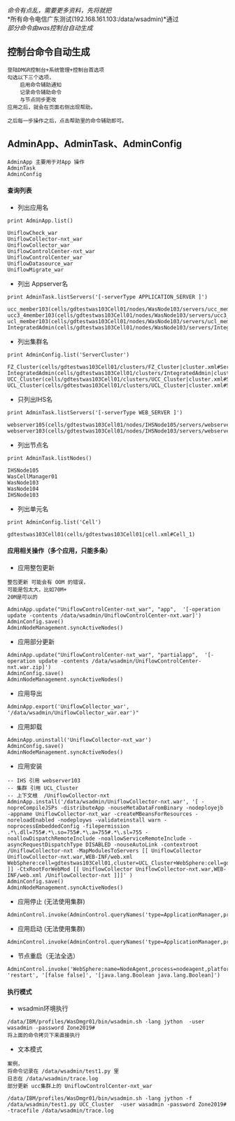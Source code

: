     
*命令有点乱，需要更多资料，先将就把*  
*所有命令电信广东测试(192.168.161.103:/data/wsadmin)*通过  
*部分命令由was控制台自动生成*

## 控制台命令自动生成

    登陆DMGR控制台+系统管理+控制台首选项
    勾选以下三个选项，
        启用命令辅助通知
        记录命令辅助命令
        与节点同步更改
    应用之后，就会在页面右侧出现帮助。

    之后每一步操作之后，点击帮助里的命令辅助即可。
    

## AdminApp、AdminTask、AdminConfig



```
AdminApp 主要用于对App 操作
AdminTask 
AdminConfig
```


#### 查询列表



- 列出应用名


```
print AdminApp.list() 

UniflowCheck_war
UniflowCollector-nxt_war
UniflowCollector_war
UniflowControlCenter-nxt_war
UniflowControlCenter_war
UniflowDatasource_war
UniflowMigrate_war

```


- 列出 Appserver名


```
print AdminTask.listServers('[-serverType APPLICATION_SERVER ]')

ucc_member103(cells/gdtestwas103Cell01/nodes/WasNode103/servers/ucc_member103|server.xml)
ucc3_4member103(cells/gdtestwas103Cell01/nodes/WasNode103/servers/ucc3_4member103|server.xml)
ucl_member103(cells/gdtestwas103Cell01/nodes/WasNode103/servers/ucl_member103|server.xml)
IntegratedAdmin(cells/gdtestwas103Cell01/nodes/WasNode103/servers/IntegratedAdmin|server.xml)
```



- 列出集群名


```
print AdminConfig.list('ServerCluster')

FZ_Cluster(cells/gdtestwas103Cell01/clusters/FZ_Cluster|cluster.xml#ServerCluster_1419852602073)
IntegratedAdmin(cells/gdtestwas103Cell01/clusters/IntegratedAdmin|cluster.xml#ServerCluster_1435838255511)
UCC_Cluster(cells/gdtestwas103Cell01/clusters/UCC_Cluster|cluster.xml#ServerCluster_1419842719053)
UCL_Cluster(cells/gdtestwas103Cell01/clusters/UCL_Cluster|cluster.xml#ServerCluster_1419842877134)
```



- 只列出IHS名


```
print AdminTask.listServers('[-serverType WEB_SERVER ]') 

webserver105(cells/gdtestwas103Cell01/nodes/IHSNode105/servers/webserver105|server.xml)
webserver103(cells/gdtestwas103Cell01/nodes/IHSNode103/servers/webserver103|server.xml)
```


- 列出节点名


```
print AdminTask.listNodes()

IHSNode105
WasCellManager01
WasNode103
WasNode104
IHSNode103
```


- 列出单元名

```
print AdminConfig.list('Cell')

gdtestwas103Cell01(cells/gdtestwas103Cell01|cell.xml#Cell_1)
```


#### 应用相关操作（多个应用，只能多条）



- 应用整包更新


```
整包更新 可能会有 OOM 的错误，
可能是包太大，比如70M+
20M是可以的

AdminApp.update("UniflowControlCenter-nxt_war", "app",  '[-operation update -contents /data/wsadmin/UniflowControlCenter-nxt.war]')
AdminConfig.save()
AdminNodeManagement.syncActiveNodes()
```



- 应用部分更新


```
AdminApp.update("UniflowControlCenter-nxt_war", "partialapp",  '[-operation update -contents /data/wsadmin/UniflowControlCenter-nxt.war.zip]')
AdminConfig.save()
AdminNodeManagement.syncActiveNodes()
```


- 应用导出


```
AdminApp.export('UniflowCollector_war', '/data/wsadmin/UniflowCollector_war.ear')"
```


- 应用卸载


```
AdminApp.uninstall('UniflowCollector-nxt_war')
AdminConfig.save()
AdminNodeManagement.syncActiveNodes()
```


- 应用安装


```
-- IHS 引用 webserver103
-- 集群 引用 UCL_Cluster
-- 上下文根  /UniflowCollector-nxt
AdminApp.install('/data/wsadmin/UniflowCollector-nxt.war', '[ -nopreCompileJSPs -distributeApp -nouseMetaDataFromBinary -nodeployejb -appname UniflowCollector-nxt_war -createMBeansForResources -noreloadEnabled -nodeployws -validateinstall warn -noprocessEmbeddedConfig -filepermission .*\.dll=755#.*\.so=755#.*\.a=755#.*\.sl=755 -noallowDispatchRemoteInclude -noallowServiceRemoteInclude -asyncRequestDispatchType DISABLED -nouseAutoLink -contextroot /UniflowCollector-nxt -MapModulesToServers [[ UniflowCollector UniflowCollector-nxt.war,WEB-INF/web.xml WebSphere:cell=gdtestwas103Cell01,cluster=UCL_Cluster+WebSphere:cell=gdtestwas103Cell01,node=IHSNode103,server=webserver103 ]] -CtxRootForWebMod [[ UniflowCollector UniflowCollector-nxt.war,WEB-INF/web.xml /UniflowCollector-nxt ]]]' )
AdminConfig.save()
AdminNodeManagement.syncActiveNodes()
```

- 应用停止 (无法使用集群)



```
AdminControl.invoke(AdminControl.queryNames('type=ApplicationManager,process=yw_member104,*'),'stopApplication','BQConsole_war')
```




- 应用启动 (无法使用集群)


```
AdminControl.invoke(AdminControl.queryNames('type=ApplicationManager,process=yw_member104,*'),'startApplication','BQConsole_war')
```

- 节点重启（无法全选）

```
AdminControl.invoke('WebSphere:name=NodeAgent,process=nodeagent,platform=common,node=WasNode124,diagnosticProvider=true,version=7.0.0.29,type=NodeAgent,mbeanIdentifier=NodeAgent,cell=was01Cell01,spec=1.0', 'restart', '[false false]', '[java.lang.Boolean java.lang.Boolean]')
```



#### 执行模式

- wsadmin环境执行



```
/data/IBM/profiles/WasDmgr01/bin/wsadmin.sh -lang jython  -user wasadmin -password Zone2019# 
将上面的命令拷贝下来直接执行
```



- 文本模式


```
案例，
将命令记录在 /data/wsadmin/test1.py 里
日志在 /data/wsadmin/trace.log   
部分更新 ucc集群上的 UniflowControlCenter-nxt_war  

/data/IBM/profiles/WasDmgr01/bin/wsadmin.sh -lang jython -f /data/wsadmin/test1.py UCC_Cluster  -user wasadmin -password Zone2019# -tracefile /data/wsadmin/trace.log
```

    
